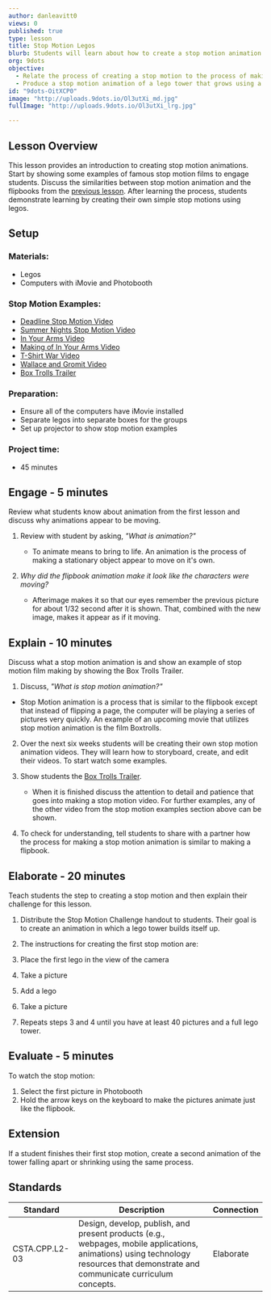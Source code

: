 ```yaml
---
author: danleavitt0
views: 0
published: true
type: lesson
title: Stop Motion Legos
blurb: Students will learn about how to create a stop motion animation with legos and their computers.
org: 9dots
objective: 
  - Relate the process of creating a stop motion to the process of making the flipbook from lesson 1
  - Produce a stop motion animation of a lego tower that grows using a computer and legos
id: "9dots-OitXCP0"
image: "http://uploads.9dots.io/Ol3utXi_md.jpg"
fullImage: "http://uploads.9dots.io/Ol3utXi_lrg.jpg"

---
```


## Lesson Overview
This lesson provides an introduction to creating stop motion animations. Start by showing some examples of famous stop motion films to engage students. Discuss the similarities between stop motion animation and the flipbooks from the [previous lesson](http://www.9dots.io/9dots/OiiarUw). After learning the process, students demonstrate learning by creating their own simple stop motions using legos.

## Setup

### Materials:

- Legos
- Computers with iMovie and Photobooth

### Stop Motion Examples:
- [Deadline Stop Motion Video](http://www.youtube.com/watch?v=BpWM0FNPZSs)
- [Summer Nights Stop Motion Video](http://www.youtube.com/watch?v=_whyjdt5Qso)
- [In Your Arms Video](http://www.youtube.com/watch?v=IOu0DuxFAT0)
- [Making of In Your Arms Video](http://www.youtube.com/watch?v=cIH4MJAC2Tg&feature=youtu.be)
- [T-Shirt War Video](http://www.youtube.com/watch?v=DKWdSCt4jGE)
- [Wallace and Gromit Video](http://www.youtube.com/watch?v=CJDhmlMQT60)
- [Box Trolls Trailer](http://www.youtube.com/watch?v=Vfm4uPESCoI)

### Preparation:
- Ensure all of the computers have iMovie installed
- Separate legos into separate boxes for the groups
- Set up projector to show stop motion examples

### Project time:
- 45 minutes

## Engage - 5 minutes
Review what students know about animation from the first lesson and discuss why animations appear to be moving.

1. Review with student by asking, _"What is animation?"_
	- To animate means to bring to life. An animation is the process of making a stationary object appear to move on it's own.

2. _Why did the flipbook animation make it look like the characters were moving?_
	- Afterimage makes it so that our eyes remember the previous picture for about 1/32 second after it is shown. That, combined with the new image, makes it appear as if it moving.


## Explain - 10 minutes
Discuss what a stop motion animation is and show an example of stop motion film making by showing the Box Trolls Trailer.

1. Discuss, _"What is stop motion animation?"_

 - Stop Motion animation is a process that is similar to the flipbook except that instead of flipping a page, the computer will be playing a series of pictures very quickly. An example of an upcoming movie that utilizes stop motion animation is the film Boxtrolls.

2. Over the next six weeks students will be creating their own stop motion animation videos. They will learn how to storyboard, create, and edit their videos. To start watch some examples.

3. Show students the [Box Trolls Trailer](http://www.youtube.com/watch?v=Vfm4uPESCoI). 
	- When it is finished discuss the attention to detail and patience that goes into making a stop motion video. For further examples, any of the other video from the stop motion examples section above can be shown.

4. To check for understanding, tell students to share with a partner how the process for making a stop motion animation is similar to making a flipbook. 

## Elaborate - 20 minutes
Teach students the step to creating a stop motion and then explain their challenge for this lesson.

1. Distribute the Stop Motion Challenge handout to students. Their goal is to create an animation in which a lego tower builds itself up.

2. The instructions for creating the first stop motion are:
  1. Place the first lego in the view of the camera
  2. Take a picture
  3. Add a lego
  4. Take a picture
  5. Repeats steps 3 and 4 until you have at least 40 pictures and a full lego tower.

## Evaluate - 5 minutes

To watch the stop motion:

1. Select the first picture in Photobooth
2. Hold the arrow keys on the keyboard to make the pictures animate just like the flipbook.

## Extension
If a student finishes their first stop motion, create a second animation of the tower falling apart or shrinking using the same process.

## Standards

Standard | Description | Connection
--- | --- | ---
CSTA.CPP.L2-03 | Design, develop, publish, and present products (e.g., webpages, mobile applications, animations) using technology resources that demonstrate and communicate curriculum concepts. | Elaborate
